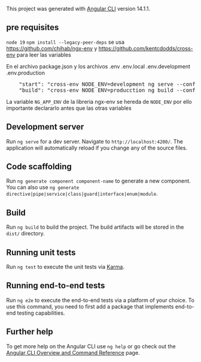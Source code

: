 

This project was generated with [Angular CLI](https://github.com/angular/angular-cli) version 14.1.1.

## pre requisites
`node 19`
`npm install --legacy-peer-deps`
se usa https://github.com/chihab/ngx-env y https://github.com/kentcdodds/cross-env para leer las variables

En el archivo package.json y los archivos .env .env.local .env.development .env.production

<pre>
    "start": "cross-env NODE_ENV=development ng serve --configuration development",
    "build": "cross-env NODE_ENV=producction ng build --configuration production",
</pre>

La variable `NG_APP_ENV` de la libreria ngx-env se hereda de `NODE_ENV` por ello importante declararlo antes que las otras variables

## Development server

Run `ng serve` for a dev server. Navigate to `http://localhost:4200/`. The application will automatically reload if you change any of the source files.

## Code scaffolding

Run `ng generate component component-name` to generate a new component. You can also use `ng generate directive|pipe|service|class|guard|interface|enum|module`.

## Build

Run `ng build` to build the project. The build artifacts will be stored in the `dist/` directory.

## Running unit tests

Run `ng test` to execute the unit tests via [Karma](https://karma-runner.github.io).

## Running end-to-end tests

Run `ng e2e` to execute the end-to-end tests via a platform of your choice. To use this command, you need to first add a package that implements end-to-end testing capabilities.

## Further help

To get more help on the Angular CLI use `ng help` or go check out the [Angular CLI Overview and Command Reference](https://angular.io/cli) page.
